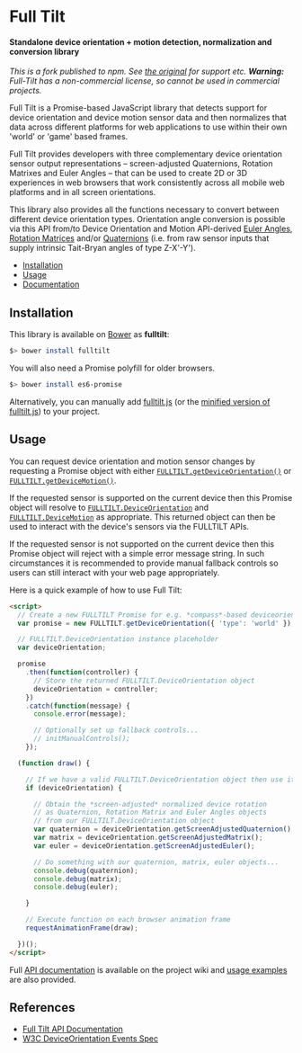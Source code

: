 Full Tilt
==========

#### Standalone device orientation + motion detection, normalization and conversion library ####

*This is a fork published to npm. See [the original](https://github.com/adtile/Full-Tilt) for support etc. **Warning:** Full-Tilt has a non-commercial license, so cannot be used in commercial projects.*

Full Tilt is a Promise-based JavaScript library that detects support for device orientation and device motion sensor data and then normalizes that data across different platforms for web applications to use within their own 'world' or 'game' based frames.

Full Tilt provides developers with three complementary device orientation sensor output representations – screen-adjusted Quaternions, Rotation Matrixes and Euler Angles – that can be used to create 2D or 3D experiences in web browsers that work consistently across all mobile web platforms and in all screen orientations.

This library also provides all the functions necessary to convert between different device orientation types. Orientation angle conversion is possible via this API from/to Device Orientation and Motion API-derived [Euler Angles](http://en.wikipedia.org/wiki/Euler_angles), [Rotation Matrices](http://en.wikipedia.org/wiki/Rotation_matrix) and/or [Quaternions](http://en.wikipedia.org/wiki/Quaternion) (i.e. from raw sensor inputs that supply intrinsic Tait-Bryan angles of type Z-X'-Y').

* [Installation](#installation)
* [Usage](#usage)
* [Documentation](https://github.com/richtr/Full-Tilt/wiki/Full-Tilt-API-Documentation)

## Installation ##

This library is available on [Bower](http://bower.io/) as **fulltilt**:

```bash
$> bower install fulltilt
```

You will also need a Promise polyfill for older browsers.

```bash
$> bower install es6-promise
```

Alternatively, you can manually add [fulltilt.js](https://github.com/richtr/Full-Tilt/blob/master/dist/fulltilt.js) (or the [minified version of fulltilt.js](https://github.com/richtr/Full-Tilt/blob/master/dist/fulltilt.min.js)) to your project.

## Usage ##

You can request device orientation and motion sensor changes by requesting a Promise object with either [`FULLTILT.getDeviceOrientation()`](https://github.com/richtr/Full-Tilt/wiki/Full-Tilt-API-Documentation#fulltiltgetdeviceorientation--options--) or [`FULLTILT.getDeviceMotion()`](https://github.com/richtr/Full-Tilt/wiki/Full-Tilt-API-Documentation#fulltiltgetdevicemotion--options--).

If the requested sensor is supported on the current device then this Promise object will resolve to [`FULLTILT.DeviceOrientation`](https://github.com/richtr/Full-Tilt/wiki/Full-Tilt-API-Documentation#fulltiltdeviceorientation) and [`FULLTILT.DeviceMotion`](https://github.com/richtr/Full-Tilt/wiki/Full-Tilt-API-Documentation#fulltiltdevicemotion) as appropriate. This returned object can then be used to interact with the device's sensors via the FULLTILT APIs.

If the requested sensor is not supported on the current device then this Promise object will reject with a simple error message string. In such circumstances it is recommended to provide manual fallback controls so users can still interact with your web page appropriately.

Here is a quick example of how to use Full Tilt:

```html
<script>
  // Create a new FULLTILT Promise for e.g. *compass*-based deviceorientation data
  var promise = new FULLTILT.getDeviceOrientation({ 'type': 'world' });

  // FULLTILT.DeviceOrientation instance placeholder
  var deviceOrientation;

  promise
    .then(function(controller) {
      // Store the returned FULLTILT.DeviceOrientation object
      deviceOrientation = controller;
    })
    .catch(function(message) {
      console.error(message);

      // Optionally set up fallback controls...
      // initManualControls();
    });

  (function draw() {

    // If we have a valid FULLTILT.DeviceOrientation object then use it
    if (deviceOrientation) {

      // Obtain the *screen-adjusted* normalized device rotation
      // as Quaternion, Rotation Matrix and Euler Angles objects
      // from our FULLTILT.DeviceOrientation object
      var quaternion = deviceOrientation.getScreenAdjustedQuaternion();
      var matrix = deviceOrientation.getScreenAdjustedMatrix();
      var euler = deviceOrientation.getScreenAdjustedEuler();

      // Do something with our quaternion, matrix, euler objects...
      console.debug(quaternion);
      console.debug(matrix);
      console.debug(euler);

    }

    // Execute function on each browser animation frame
    requestAnimationFrame(draw);

  })();
</script>
```

Full [API documentation](https://github.com/richtr/Full-Tilt/wiki/Full-Tilt-API-Documentation) is available on the project wiki and [usage examples](https://github.com/richtr/Full-Tilt/tree/master/examples) are also provided.

## References ##

* [Full Tilt API Documentation](https://github.com/richtr/Full-Tilt/wiki/Full-Tilt-API-Documentation)
* [W3C DeviceOrientation Events Spec](http://w3c.github.io/deviceorientation/spec-source-orientation.html)

